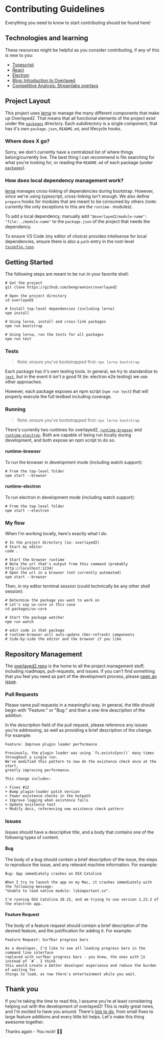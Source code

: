 # Contributing Guidelines

Everything you need to know to start contributing should be found here!

## Technologies and learning

These resources might be helpful as you consider contributing, if any of this is new to you:

- [Typescript](https://www.typescriptlang.org/docs/handbook/typescript-in-5-minutes.html)
- [React](https://reactjs.org/docs/getting-started.html)
- [Electron](https://electronjs.org/docs/tutorial/about)
- [Blog: Introduction to Overlayed](https://dev.to/bengreenier/introducing-overlayed-streamer-overlays-powered-by-react-17ja)
- [Competitive Analysis: Streamlabs overlays](https://streamlabs.com/library#/)

## Project Layout

This project uses [lerna](https://lerna.js.org/) to manage the many different components that make up Overlayed2. That means that all functional elements of the project exist under the [`packages`](./packages) directory. Each subdirectory is a single component, that has it's own `package.json`, `README.md`, and lifecycle hooks.

### Where does X go?

Sorry, we don't currently have a centralized list of where things belong/currently live. The best thing I can recommend is file searching for what you're looking for, or reading the `README.md` of each package (under [`packages`](./packages)).

### How does local dependency management work?

[lerna](https://lerna.js.org/) manages cross-linking of dependencies during bootstrap. However, since we're using typescript, cross-linking isn't enough. We also define `prepare` hooks for modules that are meant to be consumed by others (note: currently the only exceptions to this are the `runtime-` modules).

To add a local dependency, manually add `"@overlayed2/module-name": "file:../module-name"` to the `package.json` of the project that needs the dependency.

To ensure VS Code (my editor of choice) provides intelisense for local dependencies, ensure there is also a `path` entry in the root-level [`tsconfig.json`](./tsconfig.json).

## Getting Started

The following steps are meant to be run in your favorite shell:

```
# Get the project
git clone https://github.com/bengreenier/overlayed2

# Open the project directory
cd overlayed2

# Install top-level dependencies (including lerna)
npm install

# Using lerna, install and cross-link packages
npm run bootstrap

# Using lerna, run the tests for all packages
npm run test
```

### Tests

> Note: ensure you've bootstrapped first: `npx lerna bootstrap`

Each package has it's own testing tools. In general, we try to standardize to [`jest`](https://jestjs.io/), but in the event it isn't a good fit (ie: electron e2e testing) we use other approaches.

However, each package exposes an npm script (`npm run test`) that will properly execute the full testbed including coverage.

### Running

> Note: ensure you've bootstrapped first: `npx lerna bootstrap`

There's currently two runtimes for overlayed2, [`runtime-browser`](./packages/runtime-browser) and [`runtime-electron`](./packages/runtime-electron). Both are capable of being run locally during development, and both expose an npm script to do so.

#### runtime-browser

To run the browser in development mode (including watch support):

```
# From the top-level folder
npm start --browser
```

#### runtime-electron

To run electron in development mode (including watch support):

```
# From the top-level folder
npm start --electron
```

### My flow

When I'm working locally, here's exactly what I do.

```
# In the project directory (ie: overlayed2)
# Start my editor
code .

# Start the browser runtime
# Note the url that's output from this command (probably http://localhost:1234)
# Open the url in a browser (not currently automated)
npm start --browser
```

Then, in my editor terminal session (could technically be any other shell session):

```
# Determine the package you want to work on
# Let's say ux-core in this case
cd packages/ux-core

# Start the package watcher
npm run watch

# edit code in that package
# runtime-browser will auto-update (hmr-refresh) components
# Side-by-side the editor and the browser if you like
```

## Repository Management

The [overlayed2 repo](https://github.com/bengreenier/overlayed2) is the home to all the project management stuff, including roadmaps, pull-requests, and issues. If you can't find something that you feel you need as part of the development process, please [open an issue](https://github.com/bengreenier/overlayed2/issues/new).

### Pull Requests

Please name pull requests in a meaningful way. In general, the title should begin with "Feature:" or "Bug:" and then a one-line description of the addition.

In the description field of the pull request, please reference any issues you're addressing, as well as providing a brief description of the change. For example:

```
Feature: Improve plugin loader performance

Previously, the plugin loader was using `fs.existsSync()` many times throughout a single run.
We've modified this pattern to now do the existence check once at the start,
greatly improving performance.

This change includes:

+ Fixes #12
+ Bump plugin-loader patch version
+ Fewer existence checks in the hotpath
+ Improve logging when existence fails
+ Update existence test
+ Modify docs, referencing new existence check pattern
```

### Issues

Issues should have a descriptive title, and a body that contains one of the following types of content.

#### Bug

The body of a bug should contain a brief description of the issue, the steps to reproduce the issue, and any relevant machine information. For example:

```
Bug: App immediately crashes on OSX Catalina

When I try to launch the app on my Mac, it crashes immediately with the following message:
"Unable to load native module: libimportant.so".

I'm running OSX Catalina 10.15, and am trying to use version 1.23.3 of the electron app.
```

#### Feature Request

The body of a feature request should contain a brief description of the desired feature, and the justification for adding it. For example:

```
Feature Request: Surfbar progress bars

As a developer, I'd like to see all loading progress bars in the command line interface
replaced with surfbar progress bars - you know, the ones with 🏄‍♀️ instead of `#`. I think
this would create a better developer experience and reduce the burden of waiting for
things to load, as now there's entertainment while you wait.
```

## Thank you

If you're taking the time to read this, I assume you're at least considering helping out with the development of overlayed2! This is really great news, and I'm excited to have you around. There's [lots to do](https://github.com/bengreenier/overlayed2/issues), from small fixes to large feature additions and every little bit helps. Let's make this thing awesome together.

Thanks again - You rock! 💙🌈
